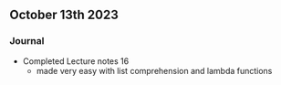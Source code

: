 ## October 13th 2023

### Journal

- Completed Lecture notes 16
  - made very easy with list comprehension and lambda functions
